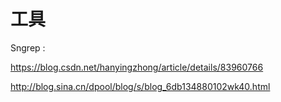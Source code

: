 # 工具

Sngrep :

https://blog.csdn.net/hanyingzhong/article/details/83960766

http://blog.sina.cn/dpool/blog/s/blog_6db134880102wk40.html
